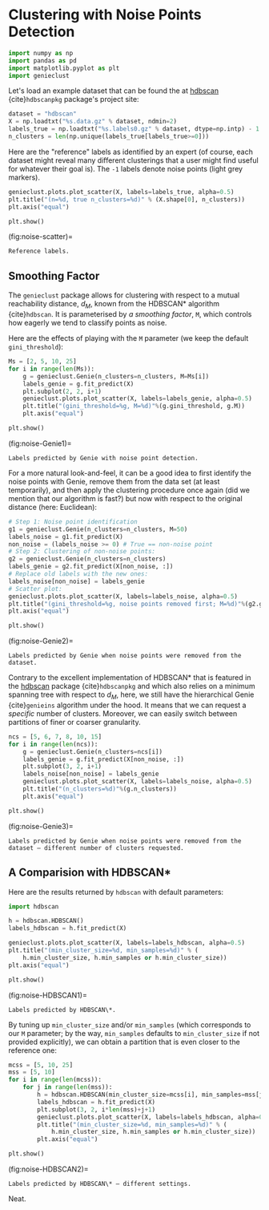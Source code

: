 



# Clustering with Noise Points Detection


``` python
import numpy as np
import pandas as pd
import matplotlib.pyplot as plt
import genieclust
```





Let's load an example dataset that can be found
the at [hdbscan](https://github.com/scikit-learn-contrib/hdbscan)
{cite}`hdbscanpkg` package's project site:


``` python
dataset = "hdbscan"
X = np.loadtxt("%s.data.gz" % dataset, ndmin=2)
labels_true = np.loadtxt("%s.labels0.gz" % dataset, dtype=np.intp) - 1
n_clusters = len(np.unique(labels_true[labels_true>=0]))
```



Here are the "reference" labels as identified by an expert (of course,
each dataset might reveal many different clusterings that a user might
find useful for whatever their goal is).
The `-1` labels denote noise points (light grey markers).


``` python
genieclust.plots.plot_scatter(X, labels=labels_true, alpha=0.5)
plt.title("(n=%d, true n_clusters=%d)" % (X.shape[0], n_clusters))
plt.axis("equal")
```

``` python
plt.show()
```

(fig:noise-scatter)=
```{figure} noise-figures/noise-scatter-1.*
Reference labels.
```



## Smoothing Factor


The `genieclust` package allows for clustering with respect
to a mutual reachability distance, $d_M$,
known from the HDBSCAN\* algorithm {cite}`hdbscan`.
It is parameterised by *a smoothing factor*, `M`, which
controls how eagerly we tend to classify points as noise.

Here are the effects of playing with the `M` parameter
(we keep the default `gini_threshold`):


``` python
Ms = [2, 5, 10, 25]
for i in range(len(Ms)):
    g = genieclust.Genie(n_clusters=n_clusters, M=Ms[i])
    labels_genie = g.fit_predict(X)
    plt.subplot(2, 2, i+1)
    genieclust.plots.plot_scatter(X, labels=labels_genie, alpha=0.5)
    plt.title("(gini_threshold=%g, M=%d)"%(g.gini_threshold, g.M))
    plt.axis("equal")
```

``` python
plt.show()
```

(fig:noise-Genie1)=
```{figure} noise-figures/noise-Genie1-3.*
Labels predicted by Genie with noise point detection.
```

For a more natural look-and-feel, it can be a good idea to first identify
the noise points with Genie, remove them from the data set (at least temporarily),
and then apply the clustering procedure once again
(did we mention that our algorithm is fast?)
but now with respect to the original distance (here: Euclidean):


``` python
# Step 1: Noise point identification
g1 = genieclust.Genie(n_clusters=n_clusters, M=50)
labels_noise = g1.fit_predict(X)
non_noise = (labels_noise >= 0) # True == non-noise point
# Step 2: Clustering of non-noise points:
g2 = genieclust.Genie(n_clusters=n_clusters)
labels_genie = g2.fit_predict(X[non_noise, :])
# Replace old labels with the new ones:
labels_noise[non_noise] = labels_genie
# Scatter plot:
genieclust.plots.plot_scatter(X, labels=labels_noise, alpha=0.5)
plt.title("(gini_threshold=%g, noise points removed first; M=%d)"%(g2.gini_threshold, g1.M))
plt.axis("equal")
```

``` python
plt.show()
```

(fig:noise-Genie2)=
```{figure} noise-figures/noise-Genie2-5.*
Labels predicted by Genie when noise points were removed from the dataset.
```


Contrary to the excellent implementation of HDBSCAN\*
that is featured in the [hdbscan](https://github.com/scikit-learn-contrib/hdbscan)
package {cite}`hdbscanpkg` and which also relies on a minimum spanning tree
with respect to $d_M$, here,
we still have the hierarchical Genie {cite}`genieins` algorithm under the hood.
It means that we can request a *specific* number of clusters.
Moreover, we can easily switch between partitions
of finer or coarser granularity.



``` python
ncs = [5, 6, 7, 8, 10, 15]
for i in range(len(ncs)):
    g = genieclust.Genie(n_clusters=ncs[i])
    labels_genie = g.fit_predict(X[non_noise, :])
    plt.subplot(3, 2, i+1)
    labels_noise[non_noise] = labels_genie
    genieclust.plots.plot_scatter(X, labels=labels_noise, alpha=0.5)
    plt.title("(n_clusters=%d)"%(g.n_clusters))
    plt.axis("equal")
```

``` python
plt.show()
```

(fig:noise-Genie3)=
```{figure} noise-figures/noise-Genie3-7.*
Labels predicted by Genie when noise points were removed from the dataset – different number of clusters requested.
```



## A Comparision with HDBSCAN\*


Here are the results returned by `hdbscan` with default parameters:


``` python
import hdbscan
```


``` python
h = hdbscan.HDBSCAN()
labels_hdbscan = h.fit_predict(X)
```

``` python
genieclust.plots.plot_scatter(X, labels=labels_hdbscan, alpha=0.5)
plt.title("(min_cluster_size=%d, min_samples=%d)" % (
    h.min_cluster_size, h.min_samples or h.min_cluster_size))
plt.axis("equal")
```

``` python
plt.show()
```

(fig:noise-HDBSCAN1)=
```{figure} noise-figures/noise-HDBSCAN1-9.*
Labels predicted by HDBSCAN\*.
```


By tuning up `min_cluster_size` and/or `min_samples` (which corresponds to our `M` parameter;
by the way, `min_samples` defaults to `min_cluster_size` if not provided explicitly),
we can obtain a partition that is even closer to the reference one:



``` python
mcss = [5, 10, 25]
mss = [5, 10]
for i in range(len(mcss)):
    for j in range(len(mss)):
        h = hdbscan.HDBSCAN(min_cluster_size=mcss[i], min_samples=mss[j])
        labels_hdbscan = h.fit_predict(X)
        plt.subplot(3, 2, i*len(mss)+j+1)
        genieclust.plots.plot_scatter(X, labels=labels_hdbscan, alpha=0.5)
        plt.title("(min_cluster_size=%d, min_samples=%d)" % (
            h.min_cluster_size, h.min_samples or h.min_cluster_size))
        plt.axis("equal")
```

``` python
plt.show()
```

(fig:noise-HDBSCAN2)=
```{figure} noise-figures/noise-HDBSCAN2-11.*
Labels predicted by HDBSCAN\* – different settings.
```

Neat.

